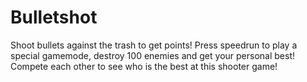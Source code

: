 # Bulletshot
Shoot bullets against the trash to get points!  Press speedrun to play a special gamemode, destroy 100 enemies and get your personal best!  Compete each other to see who is the best at this shooter game!

